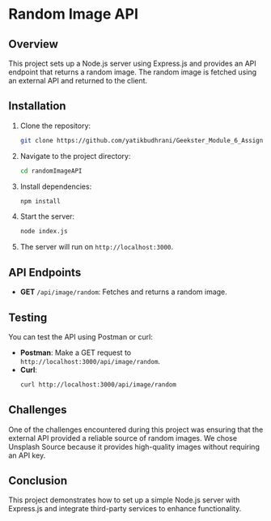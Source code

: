 # Random Image API

## Overview

This project sets up a Node.js server using Express.js and provides an API endpoint that returns a random image. The random image is fetched using an external API and returned to the client.

## Installation

1. Clone the repository:
    ```bash
    git clone https://github.com/yatikbudhrani/Geekster_Module_6_Assignments/tree/main/randomImageAPI
    ```

2. Navigate to the project directory:
    ```bash
    cd randomImageAPI
    ```

3. Install dependencies:
    ```bash
    npm install
    ```

4. Start the server:
    ```bash
    node index.js
    ```

5. The server will run on `http://localhost:3000`.

## API Endpoints

- **GET** `/api/image/random`: Fetches and returns a random image.

## Testing

You can test the API using Postman or curl:

- **Postman**: Make a GET request to `http://localhost:3000/api/image/random`.
- **Curl**:
    ```bash
    curl http://localhost:3000/api/image/random
    ```

## Challenges

One of the challenges encountered during this project was ensuring that the external API provided a reliable source of random images. We chose Unsplash Source because it provides high-quality images without requiring an API key.

## Conclusion

This project demonstrates how to set up a simple Node.js server with Express.js and integrate third-party services to enhance functionality.

